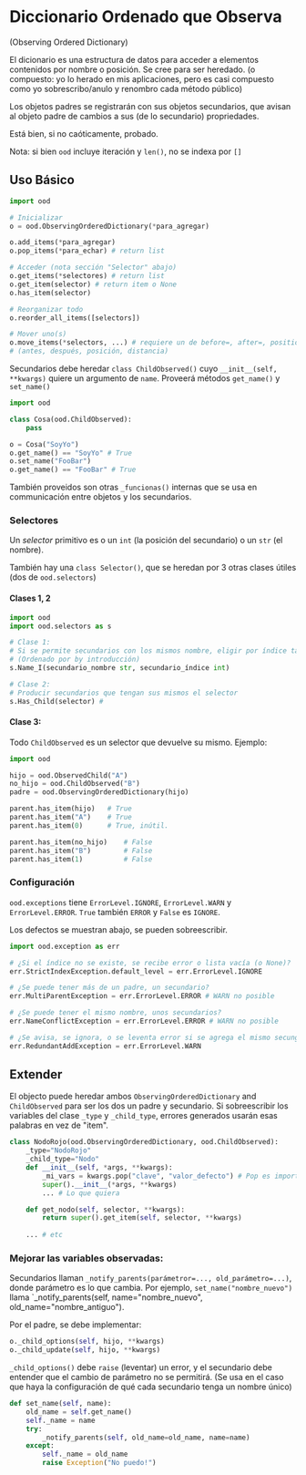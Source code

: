 # Diccionario Ordenado que Observa 
(Observing Ordered Dictionary)

El dicionario es una estructura de datos para acceder a elementos contenidos por nombre o posición. Se cree para ser heredado. (o compuesto: yo lo herado en mis aplicaciones, pero es casi compuesto como yo sobrescribo/anulo y renombro cada método público)

Los objetos padres se registrarán con sus objetos secundarios, que avisan al objeto padre de cambios a sus (de lo secundario) propriedades.

Está bien, si no caóticamente, probado.

Nota: si bien `ood` incluye iteración y `len()`, no se indexa por `[]`

## Uso Básico

```python
import ood

# Inicializar
o = ood.ObservingOrderedDictionary(*para_agregar)

o.add_items(*para_agregar)
o.pop_items(*para_echar) # return list

# Acceder (nota sección "Selector" abajo)
o.get_items(*selectores) # return list
o.get_item(selector) # return item o None
o.has_item(selector)

# Reorganizar todo
o.reorder_all_items([selectors])

# Mover uno(s)
o.move_items(*selectors, ...) # requiere un de before=, after=, position=, distance=
# (antes, después, posición, distancia)
```

Secundarios debe heredar `class ChildObserved()` cuyo `__init__(self, **kwargs)` quiere un argumento de `name`. Proveerá métodos `get_name()` y `set_name()`

```python
import ood

class Cosa(ood.ChildObserved):
    pass

o = Cosa("SoyYo")
o.get_name() == "SoyYo" # True
o.set_name("FooBar")
o.get_name() == "FooBar" # True
```
También proveidos son otras  `_funcionas()` internas que se usa en communicación entre objetos y los secundarios.

### Selectores

Un *selector* primitivo es o un `int` (la posición del secundario) o un `str` (el nombre).

También hay una `class Selector()`, que se heredan por 3 otras clases útiles (dos de `ood.selectors`)

#### Clases 1, 2

```python
import ood
import ood.selectors as s

# Clase 1:
# Si se permite secundarios con los mismos nombre, eligir por índice también
# (Ordenado por by introducción)
s.Name_I(secundario_nombre str, secundario_índice int)

# Clase 2:
# Producir secundarios que tengan sus mismos el selector
s.Has_Child(selector) # 
```

#### Clase 3:

Todo `ChildObserved` es un selector que devuelve su mismo. Ejemplo:
```python
import ood

hijo = ood.ObservedChild("A")
no_hijo = ood.ChildObserved("B")
padre = ood.ObservingOrderedDictionary(hijo)

parent.has_item(hijo)   # True
parent.has_item("A")    # True
parent.has_item(0)      # True, inútil.

parent.has_item(no_hijo)    # False
parent.has_item("B")        # False
parent.has_item(1)          # False
```

### Configuración

`ood.exceptions` tiene `ErrorLevel.IGNORE`, `ErrorLevel.WARN` y `ErrorLevel.ERROR`. `True` también `ERROR` y `False` es `IGNORE`.

Los defectos se muestran abajo, se pueden sobreescribir.

```python
import ood.exception as err

# ¿Si el índice no se existe, se recibe error o lista vacía (o None)?
err.StrictIndexException.default_level = err.ErrorLevel.IGNORE

# ¿Se puede tener más de un padre, un secundario?
err.MultiParentException = err.ErrorLevel.ERROR # WARN no posible

# ¿Se puede tener el mismo nombre, unos secundarios?
err.NameConflictException = err.ErrorLevel.ERROR # WARN no posible

# ¿Se avisa, se ignora, o se leventa error si se agrega el mismo secungadrio dos veces? 
err.RedundantAddException = err.ErrorLevel.WARN
```


## Extender

El objecto puede heredar ambos `ObservingOrderedDictionary` and `ChildObserved` para ser los dos un padre y secundario. Si sobreescribir los variables del clase `_type` y `_child_type`, errores generados usarán esas palabras en vez de "item".

```python
class NodoRojo(ood.ObservingOrderedDictionary, ood.ChildObserved):
    _type="NodoRojo"
    _child_type="Nodo"
    def __init__(self, *args, **kwargs):
        _mi_vars = kwargs.pop("clave", "valor_defecto") # Pop es importante! No pasen cosas raras!
        super().__init__(*args, **kwargs)
        ... # Lo que quiera

    def get_nodo(self, selector, **kwargs):
        return super().get_item(self, selector, **kwargs)
    
    ... # etc
```

### Mejorar las variables observadas:

Secundarios llaman `_notify_parents(parámetror=..., old_parámetro=...)`, donde parámetro es lo que cambia.
Por ejemplo, `set_name("nombre_nuevo")` llama `_notify_parents(self, name="nombre_nuevo", old_name="nombre_antiguo").

Por el padre, se debe implementar:

```python
o._child_options(self, hijo, **kwargs) 
o._child_update(self, hijo, **kwargs)
```

`_child_options()` debe `raise` (leventar) un error, y el secundario debe entender que el cambio de parámetro no se permitirá. (Se usa en el caso que haya la configuración de qué cada secundario tenga un nombre único) 

```python
def set_name(self, name):
    old_name = self.get_name()
    self._name = name
    try:
        _notify_parents(self, old_name=old_name, name=name)
    except:
        self._name = old_name
        raise Exception("No puedo!")
```
